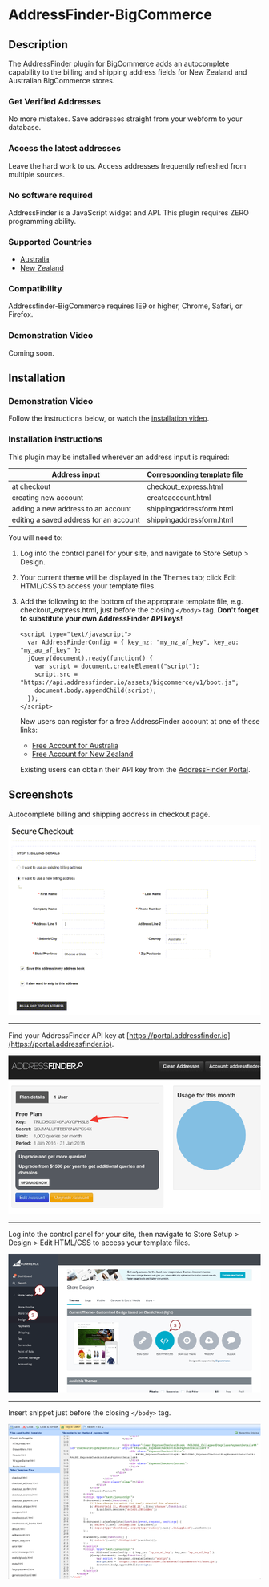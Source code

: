 # AddressFinder-BigCommerce

## Description

The AddressFinder plugin for BigCommerce adds an autocomplete capability to
the billing and shipping address fields for New Zealand and Australian
BigCommerce stores.

### Get Verified Addresses

No more mistakes. Save addresses straight from your webform to your database.

### Access the latest addresses

Leave the hard work to us. Access addresses frequently refreshed from multiple
sources.

### No software required

AddressFinder is a JavaScript widget and API. This plugin requires ZERO
programming ability.

### Supported Countries

* [Australia](https://addressfinder.com.au/)
* [New Zealand](https://addressfinder.nz/)

### Compatibility

Addressfinder-BigCommerce requires IE9 or higher, Chrome, Safari, or Firefox.

### Demonstration Video

Coming soon.

## Installation

### Demonstration Video

Follow the instructions below, or watch the [installation video](https://vimeo.com/166156223).

### Installation instructions

This plugin may be installed wherever an address input is required:

| Address input                          | Corresponding template file |
| -------------------------------------- | --------------------------- |
| at checkout                            | checkout_express.html       |
| creating new account                   | createaccount.html          |
| adding a new address to an account     | shippingaddressform.html    |
| editing a saved address for an account | shippingaddressform.html    |

You will need to:

1.  Log into the control panel for your site, and navigate to Store Setup > Design.
2.  Your current theme will be displayed in the Themes tab; click Edit HTML/CSS
    to access your template files.
3.  Add the following to the bottom of the approprate template file, e.g.
    checkout_express.html, just before the closing `</body>` tag.
    **Don't forget to substitute your own AddressFinder API keys!**

    ```
    <script type="text/javascript">
      var AddressFinderConfig = { key_nz: "my_nz_af_key", key_au: "my_au_af_key" };
      jQuery(document).ready(function() {
        var script = document.createElement("script");
        script.src = "https://api.addressfinder.io/assets/bigcommerce/v1/boot.js";
        document.body.appendChild(script);
      });
    </script>
    ```

    New users can register for a free AddressFinder account at one of these links:
    * [Free Account for Australia](https://portal.addressfinder.io/signup/au/free)
    * [Free Account for New Zealand](https://portal.addressfinder.io/signup/nz/free)

    Existing users can obtain their API key from the
    [AddressFinder Portal](https://portal.addressfinder.io/).

## Screenshots

Autocomplete billing and shipping address in checkout page.

![addressfinder-bigcommerce plugin demo](assets/demo.gif?raw=true)

---

Find your AddressFinder API key at
[https://portal.addressfinder.io](https://portal.addressfinder.io).

![installation: find address finder key](assets/key.png?raw=true)

---

Log into the control panel for your site, then navigate to
Store Setup > Design > Edit HTML/CSS to access your template files.

![installation: access template files](assets/installation_edit.png?raw=true)

---

Insert snippet just before the closing `</body>` tag.

![installation: paste javascript snippet](assets/installation_snippet.png?raw=true)
